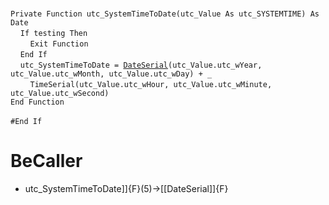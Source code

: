 &nbsp;  &nbsp;  &nbsp;  &nbsp;  
`Private Function utc_SystemTimeToDate(utc_Value As utc_SYSTEMTIME) As Date`  
&nbsp;&nbsp;&nbsp;&nbsp;`If testing Then`  
&nbsp;&nbsp;&nbsp;&nbsp;&nbsp;&nbsp;&nbsp;&nbsp;`Exit Function`  
&nbsp;&nbsp;&nbsp;&nbsp;`End If`  
&nbsp;&nbsp;&nbsp;&nbsp;`utc_SystemTimeToDate = `[`DateSerial`](DateSerial)`(utc_Value.utc_wYear, utc_Value.utc_wMonth, utc_Value.utc_wDay) + _`  
&nbsp;&nbsp;&nbsp;&nbsp;&nbsp;&nbsp;&nbsp;&nbsp;`TimeSerial(utc_Value.utc_wHour, utc_Value.utc_wMinute, utc_Value.utc_wSecond)`  
`End Function`  
&nbsp;  &nbsp;  &nbsp;  &nbsp;  
`#End If`  


# BeCaller
- utc_SystemTimeToDate]]{F}(5)->[[DateSerial]]{F}


